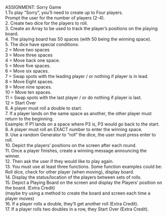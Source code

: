 ASSIGNMENT: Sorry Game<br />
1.To play “Sorry”, you’ll need to create up to Four players.<br />
Prompt the user for the number of players (2-4).<br />
2. Create two dice for the players to roll.<br />
3. Create an Array to be used to track the player’s positions on the playing board.<br />
4. The playing board has 50 spaces (with 50 being the winning space).<br />
5. The dice have special conditions:<br />
2 = Move two spaces<br />
3 = Move three spaces<br />
4 = Move back one space.<br />
5 = Move five spaces.<br />
6 = Move six spaces.<br />
7 = Swap spots with the leading player / or nothing if player is in lead.<br />
8 = Move Eight spaces.<br />
9 = Move nine spaces.<br />
10 = Move ten spaces.<br />
11 = Swap spots with the last player / or do nothing if player is last.<br />
12 = Start Over<br />
6.  A player must roll a double to start.<br />
7.  If a player lands on the same space as another, the other player must return to the beginning.<br />
Example: If P1 lands on a space where P3 is, P3 would go back to the start.<br />
8. A player must roll an EXACT number to enter the winning space.<br />
9. Use a random Generator to “roll” the dice, the user must press enter to roll.<br />
10. Depict the players’ positions on the screen after each round.<br />
11. Once a player finishes, create a winning message announcing the winner.<br />
12. Then ask the user if they would like to play again.<br />
13. You must use at least three functions. Some function examples could be:<br />
Roll dice, check for other player (when moving), display board.<br />
14. Display the status/location of the players between sets of rolls.<br />
15. Depict a Playing Board on the screen and display the Players’ position on the board. (Extra Credit)<br />
(maybe try using a method to create the board and screen each time a player moves)<br />
16. If a player rolls a double, they’ll get another roll (Extra Credit).<br />
17. If a player rolls two doubles in a row, they Start Over (Extra Credit).

